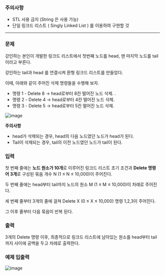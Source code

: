 ### 주의사항

- STL 사용 금지 (String 은 사용 가능)
- 단일 링크드 리스트 ( Singly Linked List ) 를 이용하여 구현할 것

---

### 문제

강인하는 본인이 개발한 링크드 리스트에서 첫번째 노드를 head, 맨 마지막 노드를 tail이라고 부른다.

강인하는 tail과 head 를 연결시켜 환형 링크드 리스트를 만들었다.

이때, 아래와 같이 주어진 삭제 명령들을 수행해 보자.

- 명령 1 - Delete 8 → head로부터 8칸 떨어진 노드 삭제. .
- 명령 2 - Delete 4 → head로부터 4칸 떨어진 노드 삭제.
- 명령 3 - Delete 5 → head로부터 5칸 떨어진 노드 삭제.

![image](https://github.com/pastjung/DataStructure/assets/87860163/d65a0683-3839-4008-919c-cfe6eddb8a85)

**주의사항**

- head가 삭제되는 경우, head의 다음 노드였던 노드가 head가 된다.
- Tail이 삭제되는 경우, tail의 이전 노드였던 노드가 tail이 된다.

### 입력

첫 번째 줄에는 **노드 원소가 10개**로 이루어진 링크드 리스트 초기 조건과 **Delete 명령어 3개**로 구성된 묶음 개수 N (1 ≤ N ≤ 10,000)이 주어진다.

두 번째 줄에는 head부터 tail까지 노드의 원소 M (1 ≤ M ≤ 10,000)이 차례로 주어진다.

세 번째 줄부터 3개의 줄에 걸쳐 Delete X (0 ≤ X ≤ 10,000) 명령 1,2,3이 주어진다.

그 이후 줄부터 다음 묶음이 반복 된다.

### 출력

3개의 Delete 명령 이후, 최종적으로 링크드 리스트에 남아있는 원소를 head부터 tail 까지 사이에 공백을 두고 차례로 출력한다.

### 예제 입출력
![image](https://github.com/pastjung/DataStructure/assets/87860163/57b0c5d6-f7b9-4795-be13-21116b26250e)

